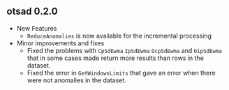 <!-- NEWS.md is generated from NEWS.Rmd. Please edit that file -->
otsad 0.2.0
-----------

-   New Features
    -   `ReduceAnomalies` is now available for the incremental processing
-   Minor improvements and fixes
    -   Fixed the problems with `CpSdEwma` `IpSdEwma` `OcpSdEwma` and `OipSdEwma` that in some cases made return more results than rows in the dataset.
    -   Fixed the error in `GetWindowsLimits` that gave an error when there were not anomalies in the dataset.
